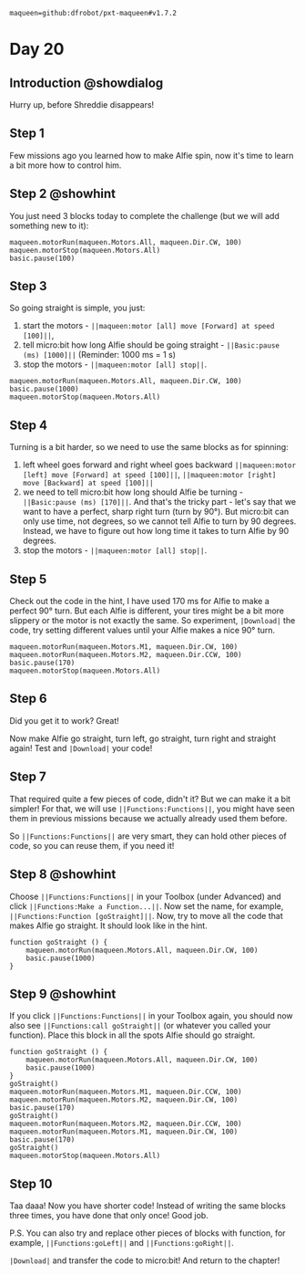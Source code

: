 ```package
maqueen=github:dfrobot/pxt-maqueen#v1.7.2
```

# Day 20

## Introduction @showdialog

Hurry up, before Shreddie disappears!

## Step 1

Few missions ago you learned how to make Alfie spin, now it's time to learn a bit more how to control him.

## Step 2 @showhint

You just need 3 blocks today to complete the challenge (but we will add something new to it):

```block
maqueen.motorRun(maqueen.Motors.All, maqueen.Dir.CW, 100)
maqueen.motorStop(maqueen.Motors.All)
basic.pause(100)
```

## Step 3

So going straight is simple, you just:
1. start the motors - ``||maqueen:motor [all] move [Forward] at speed [100]||``,
2. tell micro:bit how long Alfie should be going straight - ``||Basic:pause (ms) [1000]||`` (Reminder: 1000 ms = 1 s)
3. stop the motors - ``||maqueen:motor [all] stop||``.

```block
maqueen.motorRun(maqueen.Motors.All, maqueen.Dir.CW, 100)
basic.pause(1000)
maqueen.motorStop(maqueen.Motors.All)
```

## Step 4

Turning is a bit harder, so we need to use the same blocks as for spinning:
1. left wheel goes forward and right wheel goes backward
``||maqueen:motor [left] move [Forward] at speed [100]||``, ``||maqueen:motor [right] move [Backward] at speed [100]||``
2. we need to tell micro:bit how long should Alfie be turning - ``||Basic:pause (ms) [170]||``.
And that's the tricky part - let's say that we want to have a perfect, sharp right turn (turn by 90°). But micro:bit can only use time, not degrees, so we cannot tell Alfie to turn by 90 degrees.
Instead, we have to figure out how long time it takes to turn Alfie by 90 degrees.
3. stop the motors - ``||maqueen:motor [all] stop||``.

## Step 5

Check out the code in the hint, I have used 170 ms for Alfie to make a perfect 90° turn. But each Alfie is different, your tires might be a bit more slippery or the motor is not exactly the same. So experiment, ``|Download|`` the code, try setting different values until your Alfie makes a nice 90° turn.

```blocks
maqueen.motorRun(maqueen.Motors.M1, maqueen.Dir.CW, 100)
maqueen.motorRun(maqueen.Motors.M2, maqueen.Dir.CCW, 100)
basic.pause(170)
maqueen.motorStop(maqueen.Motors.All)
```

## Step 6

Did you get it to work? Great!

Now make Alfie go straight, turn left, go straight, turn right and straight again! Test and ``|Download|`` your code!

## Step 7

That required quite a few pieces of code, didn't it? But we can make it a bit simpler!
For that, we will use ``||Functions:Functions||``, you might have seen them in previous missions because we actually already used them before.

So ``||Functions:Functions||`` are very smart, they can hold other pieces of code, so you can reuse them, if you need it!

## Step 8 @showhint

Choose ``||Functions:Functions||`` in your Toolbox (under Advanced) and click ``||Functions:Make a Function...||``. Now set the name, for example, ``||Functions:Function [goStraight]||``.
Now, try to move all the code that makes Alfie go straight. It should look like in the hint.

```block
function goStraight () {
    maqueen.motorRun(maqueen.Motors.All, maqueen.Dir.CW, 100)
    basic.pause(1000)
}
```
## Step 9 @showhint

If you click ``||Functions:Functions||`` in your Toolbox again, you should now also see ``||Functions:call goStraight||`` (or whatever you called your function). Place this block in all the spots Alfie should go straight.

```blocks
function goStraight () {
    maqueen.motorRun(maqueen.Motors.All, maqueen.Dir.CW, 100)
    basic.pause(1000)
}
goStraight()
maqueen.motorRun(maqueen.Motors.M1, maqueen.Dir.CCW, 100)
maqueen.motorRun(maqueen.Motors.M2, maqueen.Dir.CW, 100)
basic.pause(170)
goStraight()
maqueen.motorRun(maqueen.Motors.M2, maqueen.Dir.CCW, 100)
maqueen.motorRun(maqueen.Motors.M1, maqueen.Dir.CW, 100)
basic.pause(170)
goStraight()
maqueen.motorStop(maqueen.Motors.All)
```

## Step 10

Taa daaa! Now you have shorter code! Instead of writing the same blocks three times, you have done that only once! Good job.

P.S. You can also try and replace other pieces of blocks with function, for example, ``||Functions:goLeft||`` and ``||Functions:goRight||``.

``|Download|`` and transfer the code to micro:bit! And return to the chapter!